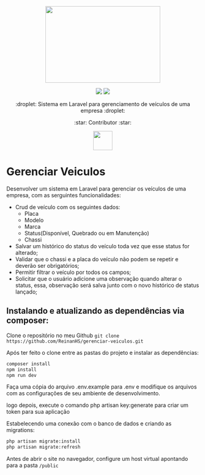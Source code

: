 <p align="center">
  <img width="300" height="200" img src="https://i.pinimg.com/originals/6e/c8/fa/6ec8fa35800b339aa060d70d67edcf03.gif"/>
</p>

<p align="center">
    <a href="https://github.com/reinanhs" alt="MadeBy">
        <img src="https://img.shields.io/badge/made%20by-Reinan%20Gabriel-blue" /></a>
    <a href="https://github.com/reinanhs/gerenciar-veiculos/blob/master/README.md" alt="License">
        <img src="https://img.shields.io/badge/license-MIT-blue" /></a>
</p>

<p align="center">
    :droplet: Sistema em Laravel para gerenciamento de veículos de uma empresa :droplet: 
</p>
<p align="center">
  :star: Contributor :star:
</p>
<p align="center">
  <a href="https://github.com/ReinanHS">
      <img width="50" height="50" src="https://github.com/reinanhs.png">
  </a>
</p>

# Gerenciar Veiculos

Desenvolver um sistema em Laravel para gerenciar os veículos de uma empresa, com as serguintes funcionalidades:

- Crud de veículo com os seguintes dados:
	- Placa
	- Modelo
	- Marca
	- Status(Disponível, Quebrado ou em Manutenção)
	- Chassi
- Salvar um histórico do status do veículo toda vez que esse status for alterado;
- Validar que o chassi e a placa do veículo não podem se repetir e deverão ser obrigatórios;
- Permitir filtrar o veículo por todos os campos;
- Solicitar que o usuário adicione uma observação quando alterar o status, essa, observação será salva junto com o novo histórico de status lançado;

## Instalando e atualizando as dependências via composer:

Clone o repositório no meu Github
`git clone https://github.com/ReinanHS/gerenciar-veiculos.git`

Após ter feito o clone entre as pastas do projeto e instalar as dependências:
```sh
composer install
npm install
npm run dev
```

Faça uma cópia do arquivo .env.example para .env e modifique os arquivos com as configurações de seu ambiente de desenvolvimento.

logo depois, execute o comando php artisan key:generate para criar um token para sua aplicação

Estabelecendo uma conexão com o banco de dados e criando as migrations: 

```sh
php artisan migrate:install
php artisan migrate:refresh
```

Antes de abrir o site no navegador, configure um host virtual apontando para a pasta `/public`
